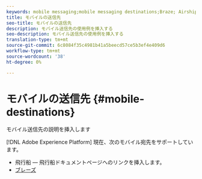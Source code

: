```yaml
---
keywords: mobile messaging;mobile messaging destinations;Braze; Airship
title: モバイルの送信先
seo-title: モバイルの送信先
description: モバイル送信先の使用例を挿入する
seo-description: モバイル送信先の使用例を挿入する
translation-type: tm+mt
source-git-commit: 6c8084f35c4981b41a5beecd57ce5b3ef4e409d6
workflow-type: tm+mt
source-wordcount: '38'
ht-degree: 0%

---
```



# モバイルの送信先 {#mobile-destinations}

モバイル送信先の説明を挿入します

[!DNL Adobe Experience Platform] 現在、次のモバイル宛先をサポートしています。

* 飛行船 — 飛行船ドキュメントページへのリンクを挿入します。
* [ブレーズ](braze-destination.md)